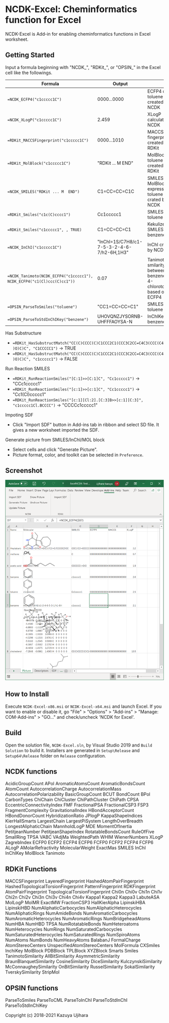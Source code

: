NCDK-Excel: Cheminformatics function for Excel
==============================================

NCDK-Excel is Add-in for enabling cheminformatics functions in Excel worksheet.

Getting Started
---------------

Input a formula beginning with "NCDK_", "RDKit_", or "OPSIN_" in the Excel cell like the followings.

| Formula  | Output |    |
| ---- | ---- | ---- |
| `=NCDK_ECFP4("c1ccccc1C")` | 0000...0000 | ECFP4 of toluene created by NCDK |
| `=NCDK_XLogP("c1ccccc1C")` | 2.459 | XLogP calculated by NCDK |
| `=RDKit_MACCSFingerprint("c1ccccc1C")` | 0000...1010 | MACCS fingerprint created by RDKit |
| `=RDKit_MolBlock("c1ccccc1C")` | "RDKit ... M  END" | MolBlock of toluene created by RDKit |
| `=NCDK_SMILES("RDKit ... M  END")` | C1=CC=CC=C1C | SMILES of MolBlock expression of toluene crated by NCDK |
| `=RDKit_Smiles("c1c(C)cccc1")` | Cc1ccccc1 | SMILES of toluene |
| `=RDKit_Smiles("c1ccccc1", , TRUE)`| C1=CC=CC=C1 | Kekulize SMILES of benzene |
| `=NCDK_InChI("c1ccccc1C")` | "InChI=1S/C7H8/c1-7-5-3-2-4-6-7/h2-6H,1H3" | InChI created by NCDK |
| `=NCDK_Tanimoto(NCDK_ECFP4("c1ccccc1"), NCDK_ECFP4("c1(Cl)ccc(C)cc1"))` | 0.07 | Tanimoto smilarity between benzene and 4-chlorotoluene based on ECFP4 |
| `=OPSIN_ParseToSmiles("toluene")` | "CC1=CC=CC=C1" | SMILES of toluene |
| `=OPSIN_ParseToStdInChIKey("benzene")` | UHOVQNZJYSORNB-UHFFFAOYSA-N | InChIKey of benzene |

Has Substructure

- `=RDKit_HasSubstructMatch("CC(C)CCCC(C)C1CCC2C1(CCC3C2CC=C4C3(CCC(C4)O)C)C", "C1CCCCC1")` → TRUE
- `=RDKit_HasSubstructMatch("CC(C)CCCC(C)C1CCC2C1(CCC3C2CC=C4C3(CCC(C4)O)C)C", "c1ccccc1")` → FALSE

Run Reaction SMILES

- `=RDKit_RunReactionSmiles("[C:1]>>[C:1]C", "Cc1ccccc1")` → "CCc1ccccc1"
- `=RDKit_RunReactionSmiles("[c:1]>>[c:1]C", "Cc1ccccc1")` → "Cc1(Cl)ccccc1"
- `=RDKit_RunReactionSmiles("[c:1][Cl:2].[C:3]B>>[c:1][C:3]", "c1ccccc1Cl.BCCCC")` → "CCCCc1ccccc1"

Impoting SDF

- Click "Import SDF" button in Add-ins tab in ribbon and select SD file. It gives a new worksheet imported the SDF.

Generate picture from SMILES/InChI/MOL block

- Select cells and click "Generate Picture".
- Picture format, color, and toolkit can be selected in `Preference`.

Screenshot
----------

![screenshot](image/NCDK-Excel-Worksheet-1.png?raw=true)

How to Install
--------------

Execute `NCDK-Excel-x86.msi` or `NCDK-Excel-x64.msi` and launch Excel.
If you want to enable or disable it, go "File" > "Options" > "Add-ins" > "Manage: COM-Add-ins" > "GO..." and check/uncheck 'NCDK for Excel'.

Build
-----

Open the solution file, `NCDK-Excel.sln`, by Visual Studio 2019 and `Build Solution` to build it.
Installers are generated in `Setup\Release` and `Setup64\Release` folder on `Release` configuration.

NCDK functions
--------------

AcidicGroupCount
APol
AromaticAtomsCount
AromaticBondsCount
AtomCount
AutocorrelationCharge
AutocorrelationMass
AutocorrelationPolarizability
BasicGroupCount
BCUT
BondCount
BPol
CarbonTypes
ChiChain
ChiCluster
ChiPathCluster
ChiPath
CPSA
EccentricConnectivityIndex
FMF
FractionalPSA
FractionalCSP3
FSP3
FragmentComplexity
GravitationalIndex
HBondAcceptorCount
HBondDonorCount
HybridizationRatio
JPlogP
KappaShapeIndices
KierHallSmarts
LargestChain
LargestPiSystem
LengthOverBreadth
LongestAliphaticChain
MannholdLogP
MDE
MomentOfInertia
PetitjeanNumber
PetitjeanShapeIndex
RotatableBondsCount
RuleOfFive
SmallRing
TPSA
VABC
VAdjMa
WeightedPath
WHIM
WienerNumbers
XLogP
ZagrebIndex
ECFP0
ECFP2
ECFP4
ECFP6
FCFP0
FCFP2
FCFP4
FCFP6
ALogP
AMolarRefractivity
MolecularWeight
ExactMas
SMILES
InChI
InChIKey
MolBlock
Tanimoto

RDKit Functions
---------------

MACCSFingerprint
LayeredFingerprint
HashedAtomPairFingerprint
HashedTopologicalTorsionFingerprint
PatternFingerprint
RDKFingerprint
AtomPairFingerprint
TopologicalTorsionFingerprint
Chi0n
Chi0v
Chi1n
Chi1v
Chi2n
Chi2v
Chi3n
Chi3v
Chi4n
Chi4v
Kappa1
Kappa2
Kappa3
LabuteASA
MolLogP
MolMR
ExactMW
FractionCSP3
HallKierAlpha
LipinskiHBA
LipinskiHBD
NumAliphaticCarbocycles
NumAliphaticHeterocycles
NumAliphaticRings
NumAmideBonds
NumAromaticCarbocycles
NumAromaticHeterocycles
NumAromaticRings
NumBridgeheadAtoms
NumHBA
NumHBD
TPSA
NumRotatableBonds
NumHeteroatoms
NumHeterocycles
NumRings
NumSaturatedCarbocycles
NumSaturatedHeterocycles
NumSaturatedRings
NumSpiroAtoms
NumAtoms
NumBonds
NumHeavyAtoms
BalabanJ
FormalCharge
AtomStereoCenters
UnspecifiedAtomStereoCenters
MolFormula
CXSmiles
InchiKey
MolBlock
PDBBlock
TPLBlock
XYZBlock
Smarts
Smiles
TanimotoSimilarity
AllBitSimilarity
AsymmetricSimilarity
BraunBlanquetSimilarity
CosineSimilarity
DiceSimilarity
KulczynskiSimilarity
McConnaugheySimilarity
OnBitSimilarity
RusselSimilarity
SokalSimilarity
TverskySimilarity
StripMol

OPSIN functions
---------------

ParseToSmiles
ParseToCML
ParseToInChI
ParseToStdInChI
ParseToStdInChIKey

Copyright (c) 2018-2021 Kazuya Ujihara
